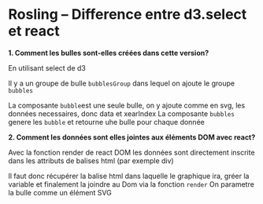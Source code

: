 # Rosling – Difference entre d3.select et react

**1.    Comment les bulles sont-elles créées dans cette version?**

En utilisant select de d3

Il y a un groupe de bulle `bubblesGroup` dans lequel on ajoute le groupe `bubbles`

La composante `bubble`est une seule bulle, on y ajoute comme en svg, les données necessaires, donc data et xearIndex
La composante `bubbles` genere les `bubble` et retourne uhe bulle pour chaque donnée

**2.    Comment les données sont elles jointes aux éléments DOM avec react?**

Avec la fonction render de react DOM les données sont directement inscrite dans les attributs de balises html (par exemple div)

Il faut donc récupérer la balise html dans laquelle le graphique ira, gréer la variable et finalement la joindre au Dom via la fonction `render`
On parametre la bulle comme un élément  SVG 
